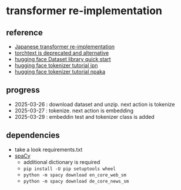 # transformer re-implementation

## reference
- [Japanese transformer re-implementation](https://www.dskomei.com/entry/2021/05/24/165158)
- [torchtext is deprecated and alternative](https://qiita.com/Nezura/items/9744746b013d64c029e2)
- [hugging face Dataset library quick start](https://huggingface.co/docs/datasets/quickstart)
- [hugging face tokenizer tutorial jpn](https://tt-tsukumochi.com/archives/4908)
- [hugging face tokenizer tutorial npaka](https://note.com/npaka/n/n36acd2122192)


## progress
- 2025-03-26 : download dataset and unzip. next action is tokenize
- 2025-03-27 : tokenize. next action is embedding
- 2025-03-29 : embeddin test and tokenizer class is added

## dependencies
- take a look requirements.txt
- [spaCy](https://spacy.io/usage) 
    - additional dictionary is required
    - `pip install -U pip setuptools wheel`
    - `python -m spacy download en_core_web_sm`
    - `python -m spacy download de_core_news_sm`
